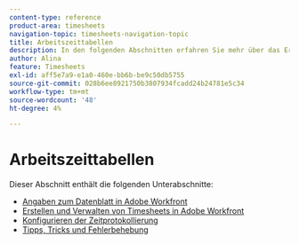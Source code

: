 ```yaml
---
content-type: reference
product-area: timesheets
navigation-topic: timesheets-navigation-topic
title: Arbeitszeittabellen
description: In den folgenden Abschnitten erfahren Sie mehr über das Erstellen, Bearbeiten, Genehmigen und Verwalten von Timesheets, Timesheet-Profilen und Stundentypen.
author: Alina
feature: Timesheets
exl-id: aff5e7a9-e1a0-460e-bb6b-be9c50db5755
source-git-commit: 028b6ee8921750b3807934fcadd24b24781e5c34
workflow-type: tm+mt
source-wordcount: '48'
ht-degree: 4%

---
```


# Arbeitszeittabellen

Dieser Abschnitt enthält die folgenden Unterabschnitte:

* [Angaben zum Datenblatt in Adobe Workfront](../timesheets/timesheets/timesheets.md)
* [Erstellen und Verwalten von Timesheets in Adobe Workfront](../timesheets/create-and-manage-timesheets/create-and-manage-timesheets.md)
* [Konfigurieren der Zeitprotokollierung](../timesheets/config-timesheet-prefs/configure-timesheet-preferences.md)
* [Tipps, Tricks und Fehlerbehebung](../timesheets/tips-tricks-and-troubleshooting/tips-tricks-and-troubleshooting-timesheets.md)
